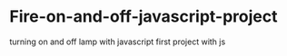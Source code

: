 # Fire-on-and-off-javascript-project

turning on and off lamp with javascript first project with js
